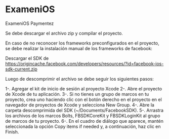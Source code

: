 # ExameniOS
ExameniOS Paymentez

Se debe descargar el archivo zip y compilar el proyecto.

En caso de no reconocer los frameworks preconfigurados en el proyecto, se debe realizar la instalación manual de los frameworks de facebook:

Descargar el SDK de https://origincache.facebook.com/developers/resources/?id=facebook-ios-sdk-current.zip

Luego de descomprimir el archivo se debe seguir los siguientes pasos:

1-. Agregar el kit de inicio de sesión al proyecto Xcode 2-. Abre el proyecto de Xcode de tu aplicación. 3-. Si no tienes un grupo de marcos en tu proyecto, crea uno haciendo clic con el botón derecho en el proyecto en el navegador de proyectos de Xcode y selecciona New Group. 4-. Abre la carpeta descomprimida del SDK (~/Documents/FacebookSDK). 5-. Arrastra los archivos de los marcos Bolts, FBSDKCoreKit y FBSDKLoginKit al grupo de marcos de tu proyecto. 6-. En el cuadro de diálogo que aparece, mantén seleccionada la opción Copy items if needed y, a continuación, haz clic en Finish.
